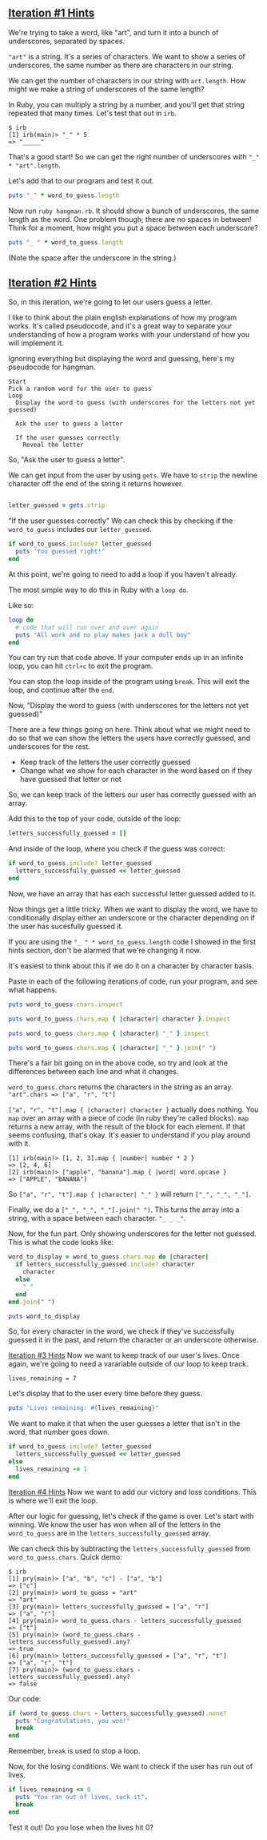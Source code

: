[Iteration #1 Hints](#1)
----

We're trying to take a word, like "art", and turn it into a bunch of underscores, separated by spaces.

`"art"` is a string. It's a series of characters. We want to show a series of underscores, the same number as there are characters in our string.

We can get the number of characters in our string with `art.length`. How might we make a string of underscores of the same length?

In Ruby, you can multiply a string by a number, and you'll get that string repeated that many times. Let's test that out in `irb`.

```
$ irb
[1] irb(main)> "_" * 5
=> "_____"
```

That's a good start! So we can get the right number of underscores with `"_" * "art".length`.

Let's add that to our program and test it out.

```ruby
puts "_" * word_to_guess.length
```

Now run `ruby hangman.rb`. It should show a bunch of underscores, the same length as the word. One problem though; there are no spaces in between! Think for a moment, how might you put a space between each underscore?


```ruby
puts "_ " * word_to_guess.length
```
(Note the space after the underscore in the string.)

[Iteration #2 Hints](#2)
----

So, in this iteration, we're going to let our users guess a letter.

I like to think about the plain english explanations of how my program works. It's called pseudocode, and it's a great way to separate your understanding of how a program works with your understand of how you will implement it.

Ignoring everything but displaying the word and guessing, here's my pseudocode for hangman.

```
Start
Pick a random word for the user to guess
Loop
  Display the word to guess (with underscores for the letters not yet guessed)

  Ask the user to guess a letter

  If the user guesses correctly
    Reveal the letter
```

So, "Ask the user to guess a letter".

We can get input from the user by using `gets`. We have to `strip` the newline character off the end of the string it returns however.

```ruby

letter_guessed = gets.strip

```

"If the user guesses correctly"
We can check this by checking if the `word_to_guess` includes our `letter_guessed`.

```ruby
if word_to_guess.include? letter_guessed
  puts "You guessed right!"
end
```

At this point, we're going to need to add a loop if you haven't already.

The most simple way to do this in Ruby with a `loop do`.

Like so:

```ruby
loop do
  # code that will run over and over again
  puts "All work and no play makes jack a dull boy"
end
```

You can try run that code above. If your computer ends up in an infinite loop, you can hit `ctrl+c` to exit the program.

You can stop the loop inside of the program using `break`. This will exit the loop, and continue after the `end`.

Now, "Display the word to guess (with underscores for the letters not yet guessed)"

There are a few things going on here. Think about what we might need to do so that we can show the letters the users have correctly guessed, and underscores for the rest.

* Keep track of the letters the user correctly guessed
* Change what we show for each character in the word based on if they have guessed that letter or not

So, we can keep track of the letters our user has correctly guessed with an array.

Add this to the top of your code, outside of the loop:

```ruby
letters_successfully_guessed = []
```

And inside of the loop, where you check if the guess was correct:
```ruby
if word_to_guess.include? letter_guessed
  letters_successfully_guessed << letter_guessed
end
```

Now, we have an array that has each successful letter guessed added to it.

Now things get a little tricky. When we want to display the word, we have to conditionally display either an underscore or the character depending on if the user has sucesfully guessed it.

If you are using the `"_ " * word_to_guess.length` code I showed in the first hints section, don't be alarmed that we're changing it now.

It's easiest to think about this if we do it on a character by character basis.

Paste in each of the following iterations of code, run your program, and see what happens.

```ruby
puts word_to_guess.chars.inspect
```

```ruby
puts word_to_guess.chars.map { |character| character }.inspect
```

```ruby
puts word_to_guess.chars.map { |character| "_" }.inspect
```

```ruby
puts word_to_guess.chars.map { |character| "_" }.join(" ")
```

There's a fair bit going on in the above code, so try and look at the differences between each line and what it changes.

`word_to_guess.chars` returns the characters in the string as an array. `"art".chars => ["a", "r", "t"]`

`["a", "r", "t"].map { |character| character }` actually does nothing. You `map` over an array with a piece of code (in ruby they're called blocks). `map` returns a new array, with the result of the block for each element. If that seems confusing, that's okay. It's easier to understand if you play around with it.

```irb
[1] irb(main)> [1, 2, 3].map { |number| number * 2 }
=> [2, 4, 6]
[2] irb(main)> ["apple", "banana"].map { |word| word.upcase }
=> ["APPLE", "BANANA"]
```

So `["a", "r", "t"].map { |character| "_" }` will return `["_", "_", "_"]`.

Finally, we do a `["_", "_", "_"].join(" ")`. This turns the array into a string, with a space between each character. `"_ _ _"`.

Now, for the fun part. Only showing underscores for the letter not guessed. This is what the code looks like:

```ruby
word_to_display = word_to_guess.chars.map do |character|
  if letters_successfully_guessed.include? character
    character
  else
    "_" 
  end
end.join(" ")

puts word_to_display
```

So, for every character in the word, we check if they've successfully guessed it in the past, and return the character or an underscore otherwise.

[Iteration #3 Hints](#3)
Now we want to keep track of our user's lives. Once again, we're going to need a varariable outside of our loop to keep track.

`lives_remaining = 7`

Let's display that to the user every time before they guess.

```ruby
puts "Lives remaining: #{lives_remaining}"
```

We want to make it that when the user guesses a letter that isn't in the word, that number goes down.

```ruby
if word_to_guess.include? letter_guessed
  letters_successfully_guessed << letter_guessed
else
  lives_remaining -= 1
end
```

[Iteration #4 Hints](#4)
Now we want to add our victory and loss conditions. This is where we'll exit the loop.

After our logic for guessing, let's check if the game is over. Let's start with winning. We know the user has won when all of the letters in the `word_to_guess` are in the `letters_successfully_guessed` array.

We can check this by subtracting the `letters_successfully_guessed` from `word_to_guess.chars`. Quick demo:

```irb
$ irb
[1] pry(main)> ["a", "b", "c"] - ["a", "b"]
=> ["c"]
[2] pry(main)> word_to_guess = "art"
=> "art"
[3] pry(main)> letters_successfully_guessed = ["a", "r"]
=> ["a", "r"]
[4] pry(main)> word_to_guess.chars - letters_successfully_guessed
=> ["t"]
[5] pry(main)> (word_to_guess.chars - letters_successfully_guessed).any?
=> true
[6] pry(main)> letters_successfully_guessed = ["a", "r", "t"]
=> ["a", "r", "t"]
[7] pry(main)> (word_to_guess.chars - letters_successfully_guessed).any?
=> false
```

Our code:

```ruby
if (word_to_guess.chars - letters_successfully_guessed).none?
  puts "Congratulations, you won!"
  break
end
```

Remember, `break` is used to stop a loop.

Now, for the losing conditions. We want to check if the user has run out of lives.

```ruby
if lives_remaining <= 0
  puts "You ran out of lives, suck it".
  break
end
```

Test it out! Do you lose when the lives hit 0?
